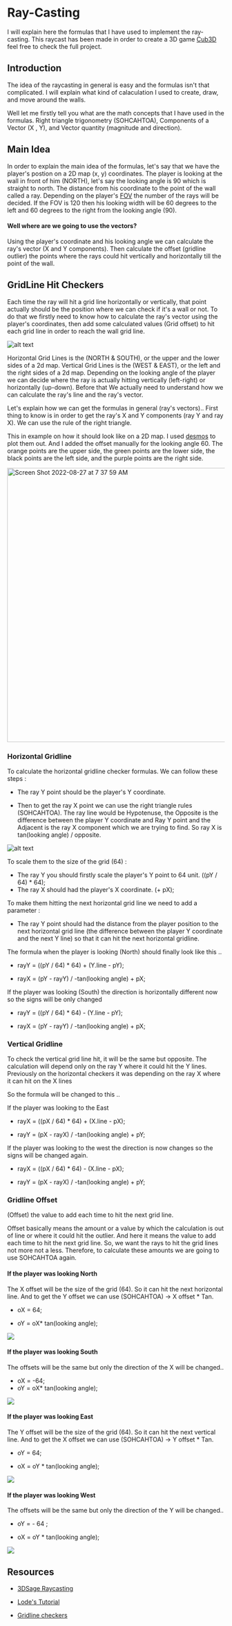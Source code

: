# Ray-Casting

I will explain here the formulas that I have used to implement the ray-casting. This raycast has been made in order to create a 3D game [Cub3D](https://github.com/Saxsori/cub3d) feel free to check the full project.
## Introduction
The idea of the raycasting in general is easy and the formulas isn't that complicated. I will explain what kind of calaculation I used to create, draw, and move around the walls.

Well let me firstly tell you what are the math concepts that I have used in the formulas. Right triangle trigonometry (SOHCAHTOA), Components of a Vector (X , Y), and Vector quantity (magnitude and direction). 

## Main Idea
In order to explain the main idea of the formulas, let's say that we have the player's postion on a 2D map (x, y) coordinates. The player is looking at the wall in front of him (NORTH), let's say the looking angle is 90 which is straight to north. The distance from his coordinate to the point of the wall called a ray. Depending on the player's [FOV](https://www.techtarget.com/whatis/definition/field-of-view-FOV) the number of the rays will be decided. If the FOV is 120 then his looking width will be 60 degrees to the left and 60 degrees to the right from the looking angle (90).

#### Well where are we going to use the vectors?

Using the player's coordinate and his looking angle we can calculate the ray's vector (X and Y components). Then calculate the offset (gridline outlier) the points where the rays could hit vertically and horizontally till the point of the wall.

## GridLine Hit Checkers
Each time the ray will hit a grid line horizontally or vertically, that point actually should be the position where we can check if it's a wall or not. To do that we firstly need to know how to calculate the ray's vector using the player's coordinates, then add some calculated values (Grid offset) to hit each grid line in order to reach the wall grid line.

![alt text](https://github.com/Saxsori/ray-cast/blob/main/images/1.png)

Horizontal Grid Lines is the (NORTH & SOUTH), or the upper and the lower sides of a 2d map. Vertical Grid Lines is the (WEST & EAST), or the left and the right sides of a 2d map.
Depending on the looking angle of the player we can decide where the ray is actually hitting vertically (left-right) or horizontally (up-down). Before that We actually need to understand how we can calculate the ray's line and the ray's vector.

Let's explain how we can get the formulas in general (ray's vectors)..
First thing to know is in order to get the ray's X and Y components (ray Y and ray X). We can use the rule of the right triangle.

This in example on how it should look like on a 2D map. I used [desmos](https://www.desmos.com/calculator/rhdvs6uffp) to plot them out. And I added the offset manually for the looking angle 60. The orange points are the upper side, the green points are the lower side, the black points are the left side, and the purple points are the right side. 

<img width="635" alt="Screen Shot 2022-08-27 at 7 37 59 AM" src="https://user-images.githubusercontent.com/92129820/187012948-2590fd02-a71b-461b-bd28-6a7101aa5ac4.png">

### Horizontal Gridline

To calculate the horizontal gridline checker formulas. We can follow these steps :

- The ray Y point should be the player's Y coordinate.

- Then to get the ray X point we can use the right triangle rules (SOHCAHTOA). The ray line would be Hypotenuse, the Opposite is the difference between the player Y coordinate and Ray Y point and the Adjacent is the ray X component which we are trying to find. So ray X is tan(looking angle) / opposite.

 ![alt text](https://github.com/Saxsori/ray-cast/blob/main/images/4.png) 
 
To scale them to the size of the grid (64) :

- The ray Y you should firstly scale the player's Y point to 64 unit. ((pY / 64) * 64);
- The ray X should had the player's X coordinate. (+ pX);

To make them hitting the next horizontal grid line we need to add a parameter :

- The ray Y point should had the distance from the player position to the next horizontal grid line (the difference between the player Y coordinate and the next Y line) so that it can hit the next horizontal gridline.

The formula when the player is looking (North) should finally look like this ..

- rayY = ((pY / 64) * 64) + (Y.line - pY);

- rayX = (pY - rayY) / -tan(looking angle) + pX;


If the player was looking (South) the direction is horizontally different now so the signs will be only changed

- rayY = ((pY / 64) * 64) - (Y.line - pY);

- rayX = (pY - rayY) / -tan(looking angle) + pX;


### Vertical Gridline 

To check the vertical grid line hit, it will be the same but opposite. The calculation will depend only on the ray Y where it could hit the Y lines. Previously on the horizontal checkers it was depending on the ray X where it can hit on the X lines

So the formula will be changed to this ..

If the player was looking to the East

- rayX = ((pX / 64) * 64) + (X.line - pX);

- rayY = (pX - rayX) / -tan(looking angle) + pY;

If the player was looking to the west the direction is now changes so the signs will be changed again.

- rayX = ((pX / 64) * 64) - (X.line - pX);

- rayY = (pX - rayX) / -tan(looking angle) + pY;

### Gridline Offset

(Offset) the value to add each time to hit the next grid line.

Offset basically means the amount or a value by which the calculation is out of line or where it could hit the outlier. And here it means the value to add each time to hit the next grid line. So, we want the rays to hit the grid lines not more not a less. Therefore, to calculate these amounts we are going to use SOHCAHTOA again.

#### If the player was looking North
The X offset will be the size of the grid (64). So it can hit the next horizontal line. And to get the Y offset we can use (SOHCAHTOA) -> X offset * Tan.

- oX = 64;

- oY = oX* tan(looking angle);

![](https://github.com/Saxsori/ray-cast/blob/main/images/H-U.png)

#### If the player was looking South

The offsets will be the same but only the direction of the X will be changed..

- oX = -64;
- oY = oX* tan(looking angle);


![](https://github.com/Saxsori/ray-cast/blob/main/images/H-D.png)

#### If the player was looking East

The Y offset will be the size of the grid (64). So it can hit the next vertical line. And to get the X offset we can use (SOHCAHTOA) -> Y offset * Tan.

- oY = 64;

- oX = oY * tan(looking angle);

![](https://github.com/Saxsori/ray-cast/blob/main/images/V-R.png)

#### If the player was looking West

The offsets will be the same but only the direction of the Y will be changed..

- oY = - 64 ;

- oX = oY * tan(looking angle);

![](https://github.com/Saxsori/ray-cast/blob/main/images/V-L.png)


## Resources
- [3DSage Raycasting](https://www.youtube.com/watch?v=gYRrGTC7GtA)

- [Lode's Tutorial](https://lodev.org/cgtutor/raycasting.html)

- [Gridline checkers](https://www.permadi.com/tutorial/raycast/rayc7.html)
